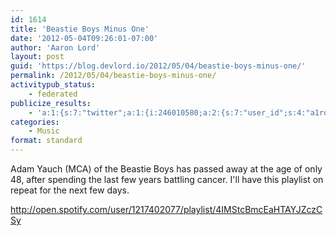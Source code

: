 ```yaml
---
id: 1614
title: 'Beastie Boys Minus One'
date: '2012-05-04T09:26:01-07:00'
author: 'Aaron Lord'
layout: post
guid: 'https://blog.devlord.io/2012/05/04/beastie-boys-minus-one/'
permalink: /2012/05/04/beastie-boys-minus-one/
activitypub_status:
    - federated
publicize_results:
    - 'a:1:{s:7:"twitter";a:1:{i:246010580;a:2:{s:7:"user_id";s:4:"a1rd";s:7:"post_id";s:18:"198463514346663937";}}}'
categories:
    - Music
format: standard
---
```


Adam Yauch (MCA) of the Beastie Boys has passed away at the age of only 48, after spending the last few years battling cancer. I'll have this playlist on repeat for the next few days.
 
http://open.spotify.com/user/1217402077/playlist/4IMStcBmcEaHTAYJZczCSy